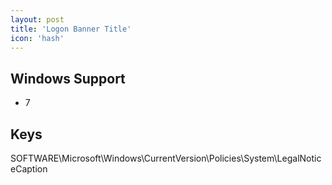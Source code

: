 ```yaml
---
layout: post
title: 'Logon Banner Title'
icon: 'hash'
---
```


## Windows Support

- 7



## Keys

SOFTWARE\Microsoft\Windows\CurrentVersion\Policies\System\LegalNoticeCaption

